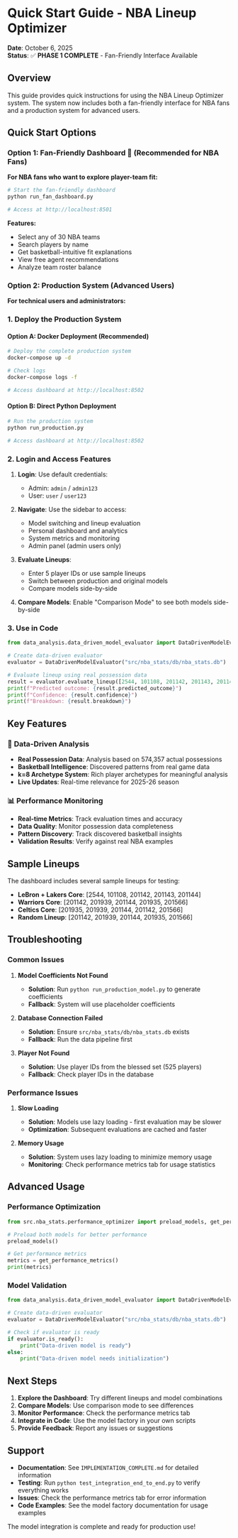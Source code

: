 # Quick Start Guide - NBA Lineup Optimizer

**Date**: October 6, 2025  
**Status**: ✅ **PHASE 1 COMPLETE** - Fan-Friendly Interface Available

## Overview

This guide provides quick instructions for using the NBA Lineup Optimizer system. The system now includes both a fan-friendly interface for NBA fans and a production system for advanced users.

## Quick Start Options

### Option 1: Fan-Friendly Dashboard 🏀 (Recommended for NBA Fans)

**For NBA fans who want to explore player-team fit:**

```bash
# Start the fan-friendly dashboard
python run_fan_dashboard.py

# Access at http://localhost:8501
```

**Features:**
- Select any of 30 NBA teams
- Search players by name
- Get basketball-intuitive fit explanations
- View free agent recommendations
- Analyze team roster balance

### Option 2: Production System (Advanced Users)

**For technical users and administrators:**

### 1. Deploy the Production System

#### Option A: Docker Deployment (Recommended)

```bash
# Deploy the complete production system
docker-compose up -d

# Check logs
docker-compose logs -f

# Access dashboard at http://localhost:8502
```

#### Option B: Direct Python Deployment

```bash
# Run the production system
python run_production.py

# Access dashboard at http://localhost:8502
```

### 2. Login and Access Features

1. **Login**: Use default credentials:
   - Admin: `admin` / `admin123`
   - User: `user` / `user123`

2. **Navigate**: Use the sidebar to access:
   - Model switching and lineup evaluation
   - Personal dashboard and analytics
   - System metrics and monitoring
   - Admin panel (admin users only)

3. **Evaluate Lineups**: 
   - Enter 5 player IDs or use sample lineups
   - Switch between production and original models
   - Compare models side-by-side

4. **Compare Models**: Enable "Comparison Mode" to see both models side-by-side

### 3. Use in Code

```python
from data_analysis.data_driven_model_evaluator import DataDrivenModelEvaluator

# Create data-driven evaluator
evaluator = DataDrivenModelEvaluator("src/nba_stats/db/nba_stats.db")

# Evaluate lineup using real possession data
result = evaluator.evaluate_lineup([2544, 101108, 201142, 201143, 201144])
print(f"Predicted outcome: {result.predicted_outcome}")
print(f"Confidence: {result.confidence}")
print(f"Breakdown: {result.breakdown}")
```

## Key Features

### 🎯 **Data-Driven Analysis**
- **Real Possession Data**: Analysis based on 574,357 actual possessions
- **Basketball Intelligence**: Discovered patterns from real game data
- **k=8 Archetype System**: Rich player archetypes for meaningful analysis
- **Live Updates**: Real-time relevance for 2025-26 season

### 📊 **Performance Monitoring**
- **Real-time Metrics**: Track evaluation times and accuracy
- **Data Quality**: Monitor possession data completeness
- **Pattern Discovery**: Track discovered basketball insights
- **Validation Results**: Verify against real NBA examples

## Sample Lineups

The dashboard includes several sample lineups for testing:

- **LeBron + Lakers Core**: [2544, 101108, 201142, 201143, 201144]
- **Warriors Core**: [201142, 201939, 201144, 201935, 201566]
- **Celtics Core**: [201935, 201939, 201144, 201142, 201566]
- **Random Lineup**: [201142, 201939, 201144, 201935, 201566]

## Troubleshooting

### Common Issues

1. **Model Coefficients Not Found**
   - **Solution**: Run `python run_production_model.py` to generate coefficients
   - **Fallback**: System will use placeholder coefficients

2. **Database Connection Failed**
   - **Solution**: Ensure `src/nba_stats/db/nba_stats.db` exists
   - **Fallback**: Run the data pipeline first

3. **Player Not Found**
   - **Solution**: Use player IDs from the blessed set (525 players)
   - **Fallback**: Check player IDs in the database

### Performance Issues

1. **Slow Loading**
   - **Solution**: Models use lazy loading - first evaluation may be slower
   - **Optimization**: Subsequent evaluations are cached and faster

2. **Memory Usage**
   - **Solution**: System uses lazy loading to minimize memory usage
   - **Monitoring**: Check performance metrics tab for usage statistics

## Advanced Usage

### Performance Optimization

```python
from src.nba_stats.performance_optimizer import preload_models, get_performance_metrics

# Preload both models for better performance
preload_models()

# Get performance metrics
metrics = get_performance_metrics()
print(metrics)
```

### Model Validation

```python
from data_analysis.data_driven_model_evaluator import DataDrivenModelEvaluator

# Create data-driven evaluator
evaluator = DataDrivenModelEvaluator("src/nba_stats/db/nba_stats.db")

# Check if evaluator is ready
if evaluator.is_ready():
    print("Data-driven model is ready")
else:
    print("Data-driven model needs initialization")
```

## Next Steps

1. **Explore the Dashboard**: Try different lineups and model combinations
2. **Compare Models**: Use comparison mode to see differences
3. **Monitor Performance**: Check the performance metrics tab
4. **Integrate in Code**: Use the model factory in your own scripts
5. **Provide Feedback**: Report any issues or suggestions

## Support

- **Documentation**: See `IMPLEMENTATION_COMPLETE.md` for detailed information
- **Testing**: Run `python test_integration_end_to_end.py` to verify everything works
- **Issues**: Check the performance metrics tab for error information
- **Code Examples**: See the model factory documentation for usage examples

The model integration is complete and ready for production use!
